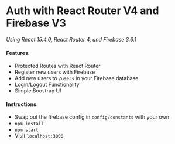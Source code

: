 # Auth with React Router V4 and Firebase V3

*Using React 15.4.0, React Router 4, and Firebase 3.6.1*

#### Features:
* Protected Routes with React Router
* Register new users with Firebase
* Add new users to ```/users``` in your Firebase database
* Login/Logout Functionality
* Simple Boostrap UI

#### Instructions:
* Swap out the firebase config in ```config/constants``` with your own
* ```npm install```
* ```npm start```
* Visit ```localhost:3000```
